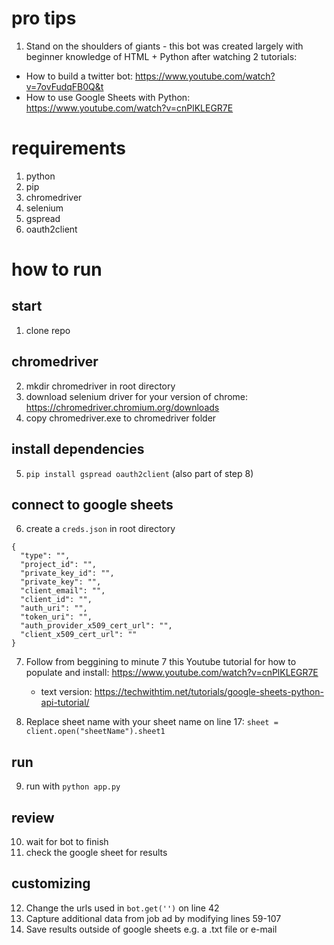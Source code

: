 # pro tips
1. Stand on the shoulders of giants - this bot was created largely with beginner knowledge of HTML + Python after watching 2 tutorials:
  * How to build a twitter bot: https://www.youtube.com/watch?v=7ovFudqFB0Q&t
  * How to use Google Sheets with Python: https://www.youtube.com/watch?v=cnPlKLEGR7E

# requirements
1. python
2. pip
3. chromedriver
4. selenium
5. gspread
6. oauth2client

# how to run

## start
1. clone repo

## chromedriver
2. mkdir chromedriver in root directory
3. download selenium driver for your version of chrome: https://chromedriver.chromium.org/downloads
4. copy chromedriver.exe to chromedriver folder

## install dependencies
5. ```pip install gspread oauth2client``` (also part of step 8)

## connect to google sheets
6. create a ```creds.json``` in root directory

```
{
  "type": "",
  "project_id": "",
  "private_key_id": "",
  "private_key": "",
  "client_email": "",
  "client_id": "",
  "auth_uri": "",
  "token_uri": "",
  "auth_provider_x509_cert_url": "",
  "client_x509_cert_url": ""
}
```

7. Follow from beggining to minute 7 this Youtube tutorial for how to populate and install: https://www.youtube.com/watch?v=cnPlKLEGR7E
   * text version: https://techwithtim.net/tutorials/google-sheets-python-api-tutorial/

8. Replace sheet name with your sheet name on line 17: ```sheet = client.open("sheetName").sheet1```

## run
9. run with ```python app.py```

## review
10. wait for bot to finish
11. check the google sheet for results

## customizing
12. Change the urls used in ```bot.get('')``` on line 42
13. Capture additional data from job ad by modifying lines 59-107
14. Save results outside of google sheets e.g. a .txt file or e-mail
